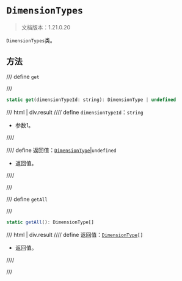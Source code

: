 # `DimensionTypes`

> 文档版本：1.21.0.20

`DimensionTypes`类。

## 方法

/// define
`get`


///

```js
static get(dimensionTypeId: string): DimensionType | undefined
```

/// html | div.result
//// define
`dimensionTypeId`：`string`

- 参数1。


////

//// define
返回值：[`DimensionType`](./dimensiontype.md)|`undefined`

- 返回值。


////

///


/// define
`getAll`


///

```js
static getAll(): DimensionType[]
```

/// html | div.result
//// define
返回值：<code><a href="../dimensiontype/">DimensionType</a>[]</code>

- 返回值。


////

///

